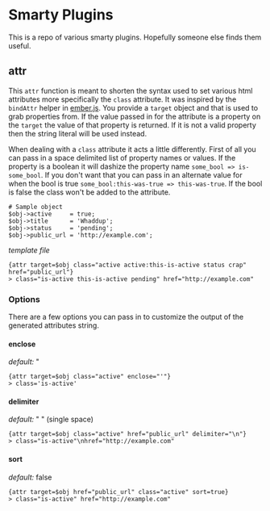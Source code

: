 # Smarty Plugins

This is a repo of various smarty plugins. Hopefully someone else finds them useful.

## attr

This `attr` function is meant to shorten the syntax used to set various html attributes 
more specifically the `class` attribute. It was inspired by the `bindAttr` helper in [ember.js](http://emberjs.com/).
You provide a `target` object and that is used to 
grab properties from. If the value passed in for the attribute is a property on the `target` 
the value of that property is returned. If it is not a valid property then the string literal will 
be used instead. 

When dealing with a `class` attribute it acts a little differently. First of all you can pass in a 
space delimited list of property names or values. If the property is a boolean it will dashize the 
property name `some_bool => is-some_bool`. If you don't want that you can pass in an alternate value 
for when the bool is true `some_bool:this-was-true => this-was-true`. If the bool is false the class 
won't be added to the attribute.

    # Sample object
    $obj->active     = true;
    $obj->title      = 'Whaddup';
    $obj->status     = 'pending';
    $obj->public_url = 'http://example.com';
    
*template file*

    {attr target=$obj class="active active:this-is-active status crap" href="public_url"}
    > class="is-active this-is-active pending" href="http://example.com"

### Options

There are a few options you can pass in to customize the output of the generated attributes string.

#### enclose

*default:* "

    {attr target=$obj class="active" enclose="'"}
    > class='is-active'

#### delimiter

*default:* " " (single space)

    {attr target=$obj class="active" href="public_url" delimiter="\n"}
    > class="is-active"\nhref="http://example.com"

#### sort

*default:* false

    {attr target=$obj href="public_url" class="active" sort=true}
    > class="is-active" href="http://example.com"